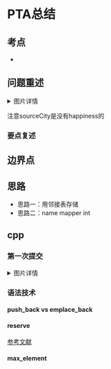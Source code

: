 # PTA总结
## 考点
+ 


## 问题重述
<details><summary>图片详情</summary><img src="https://raw.githubusercontent.com/ednow/cloudimg/main/githubio/20210821152607.png" alt="找不到图片(Image not found)" onerror="this.onerror=null;this.src='https://gitee.com/ednow/cloudimg/raw/main/githubio/20210821152607.png';" /></details>

注意sourceCity是没有happiness的

### 要点复述

## 边界点

## 思路
+ 思路一：用邻接表存储
+ 思路二：name mapper int

## cpp

### 第一次提交
<details><summary>图片详情</summary><img src="https://raw.githubusercontent.com/ednow/cloudimg/main/githubio/20210821194349.png" alt="找不到图片(Image not found)" onerror="this.onerror=null;this.src='https://gitee.com/ednow/cloudimg/raw/main/githubio/20210821194349.png';" /></details>

### 语法技术

#### push_back vs emplace_back

#### reserve
[参考文献](https://blog.csdn.net/bichenggui/article/details/4690175)

#### max_element
